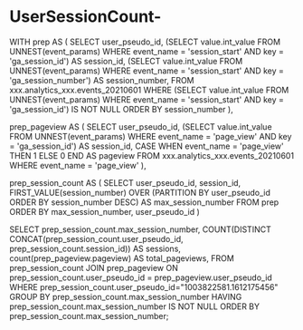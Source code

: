 # UserSessionCount-


WITH prep AS (
  SELECT
    user_pseudo_id,
    (SELECT value.int_value FROM UNNEST(event_params) WHERE event_name = 'session_start' AND key = 'ga_session_id') AS session_id,
    (SELECT value.int_value FROM UNNEST(event_params) WHERE event_name = 'session_start' AND key = 'ga_session_number') AS session_number,
  FROM
    xxx.analytics_xxx.events_20210601
  WHERE
    (SELECT value.int_value FROM UNNEST(event_params) WHERE event_name = 'session_start' AND key = 'ga_session_id') IS NOT NULL
  ORDER BY
    session_number
),

prep_pageview AS (
  SELECT
    user_pseudo_id,
    (SELECT value.int_value FROM UNNEST(event_params) WHERE event_name = 'page_view' AND key = 'ga_session_id') AS session_id,
    CASE WHEN event_name = 'page_view' THEN 1 ELSE 0 END AS pageview
  FROM
    xxx.analytics_xxx.events_20210601
  WHERE
    event_name = 'page_view'
),

prep_session_count AS (
  SELECT
    user_pseudo_id,
    session_id,
    FIRST_VALUE(session_number) OVER (PARTITION BY user_pseudo_id ORDER BY session_number DESC) AS max_session_number
  FROM
    prep
  ORDER BY
    max_session_number, user_pseudo_id
)

SELECT
  prep_session_count.max_session_number,
  COUNT(DISTINCT CONCAT(prep_session_count.user_pseudo_id, prep_session_count.session_id)) AS sessions,
  count(prep_pageview.pageview) AS total_pageviews,
FROM
  prep_session_count
JOIN
  prep_pageview ON prep_session_count.user_pseudo_id = prep_pageview.user_pseudo_id
WHERE
prep_session_count.user_pseudo_id="1003822581.1612175456"
GROUP BY
  prep_session_count.max_session_number
HAVING
  prep_session_count.max_session_number IS NOT NULL
ORDER BY
  prep_session_count.max_session_number;
